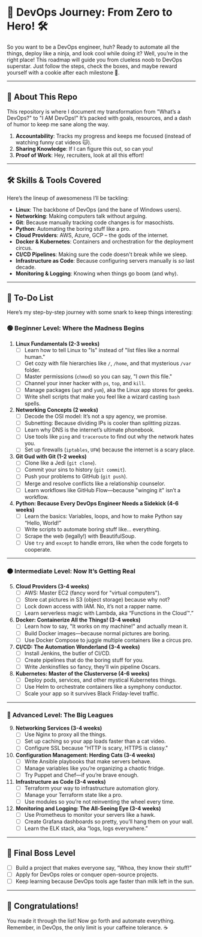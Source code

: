 # 🚀 DevOps Journey: From Zero to Hero! 🛠️  

So you want to be a DevOps engineer, huh? Ready to automate all the things, deploy like a ninja, and look cool while doing it? Well, you’re in the right place! This roadmap will guide you from clueless noob to DevOps superstar. Just follow the steps, check the boxes, and maybe reward yourself with a cookie after each milestone 🍪.  

---

## 📖 About This Repo  

This repository is where I document my transformation from "What’s a DevOps?" to "I AM DevOps!" It’s packed with goals, resources, and a dash of humor to keep me sane along the way.  

1. **Accountability**: Tracks my progress and keeps me focused (instead of watching funny cat videos 🐱).  
2. **Sharing Knowledge**: If I can figure this out, so can you!  
3. **Proof of Work**: Hey, recruiters, look at all this effort!  

---

## 🛠️ Skills & Tools Covered  

Here’s the lineup of awesomeness I’ll be tackling:  
- **Linux**: The backbone of DevOps (and the bane of Windows users).  
- **Networking**: Making computers talk without arguing.  
- **Git**: Because manually tracking code changes is for masochists.  
- **Python**: Automating the boring stuff like a pro.  
- **Cloud Providers**: AWS, Azure, GCP – the gods of the internet.  
- **Docker & Kubernetes**: Containers and orchestration for the deployment circus.  
- **CI/CD Pipelines**: Making sure the code doesn't break while we sleep.  
- **Infrastructure as Code**: Because configuring servers manually is *so* last decade.  
- **Monitoring & Logging**: Knowing when things go boom (and why).  

---

## 📝 To-Do List  

Here’s my step-by-step journey with some snark to keep things interesting:  

### 🟢 **Beginner Level: Where the Madness Begins**  

1. **Linux Fundamentals (2-3 weeks)**  
   - [ ] Learn how to tell Linux to "ls" instead of "list files like a normal human."  
   - [ ] Get cozy with file hierarchies like `/`, `/home`, and that mysterious `/var` folder.  
   - [ ] Master permissions (`chmod`) so you can say, "I *own* this file."  
   - [ ] Channel your inner hacker with `ps`, `top`, and `kill`.  
   - [ ] Manage packages (`apt` and `yum`), aka the Linux app stores for geeks.  
   - [ ] Write shell scripts that make you feel like a wizard casting `bash` spells.  

2. **Networking Concepts (2 weeks)**  
   - [ ] Decode the OSI model: It’s not a spy agency, we promise.  
   - [ ] Subnetting: Because dividing IPs is cooler than splitting pizzas.  
   - [ ] Learn why DNS is the internet’s ultimate phonebook.  
   - [ ] Use tools like `ping` and `traceroute` to find out why the network hates you.  
   - [ ] Set up firewalls (`iptables`, `UFW`) because the internet is a scary place.  

3. **Git Gud with Git (1-2 weeks)**  
   - [ ] Clone like a Jedi (`git clone`).  
   - [ ] Commit your sins to history (`git commit`).  
   - [ ] Push your problems to GitHub (`git push`).  
   - [ ] Merge and resolve conflicts like a relationship counselor.  
   - [ ] Learn workflows like GitHub Flow—because "winging it" isn’t a workflow.  

4. **Python: Because Every DevOps Engineer Needs a Sidekick (4-6 weeks)**  
   - [ ] Learn the basics: Variables, loops, and how to make Python say “Hello, World!”  
   - [ ] Write scripts to automate boring stuff like… everything.  
   - [ ] Scrape the web (legally!) with BeautifulSoup.  
   - [ ] Use `try` and `except` to handle errors, like when the code forgets to cooperate.  

---

### 🟠 **Intermediate Level: Now It’s Getting Real**  

5. **Cloud Providers (3-4 weeks)**  
   - [ ] AWS: Master EC2 (fancy word for "virtual computers").  
   - [ ] Store cat pictures in S3 (object storage) because why not?  
   - [ ] Lock down access with IAM. No, it’s not a rapper name.  
   - [ ] Learn serverless magic with Lambda, aka “Functions in the Cloud™.”  

6. **Docker: Containerize All the Things! (3-4 weeks)**  
   - [ ] Learn how to say, "It works on my machine!" and actually mean it.  
   - [ ] Build Docker images—because normal pictures are boring.  
   - [ ] Use Docker Compose to juggle multiple containers like a circus pro.  

7. **CI/CD: The Automation Wonderland (3-4 weeks)**  
   - [ ] Install Jenkins, the butler of CI/CD.  
   - [ ] Create pipelines that do the boring stuff for you.  
   - [ ] Write Jenkinsfiles so fancy, they’ll win pipeline Oscars.  

8. **Kubernetes: Master of the Clusterverse (4-6 weeks)**  
   - [ ] Deploy pods, services, and other mystical Kubernetes things.  
   - [ ] Use Helm to orchestrate containers like a symphony conductor.  
   - [ ] Scale your app so it survives Black Friday-level traffic.  

---

### 🔴 **Advanced Level: The Big Leagues**  

9. **Networking Services (3-4 weeks)**  
   - [ ] Use Nginx to proxy all the things.  
   - [ ] Set up caching so your app loads faster than a cat video.  
   - [ ] Configure SSL because "HTTP is scary, HTTPS is classy."  

10. **Configuration Management: Herding Cats (3-4 weeks)**  
    - [ ] Write Ansible playbooks that make servers behave.  
    - [ ] Manage variables like you’re organizing a chaotic fridge.  
    - [ ] Try Puppet and Chef—if you’re brave enough.  

11. **Infrastructure as Code (3-4 weeks)**  
    - [ ] Terraform your way to infrastructure automation glory.  
    - [ ] Manage your Terraform state like a pro.  
    - [ ] Use modules so you’re not reinventing the wheel every time.  

12. **Monitoring and Logging: The All-Seeing Eye (3-4 weeks)**  
    - [ ] Use Prometheus to monitor your servers like a hawk.  
    - [ ] Create Grafana dashboards so pretty, you’ll hang them on your wall.  
    - [ ] Learn the ELK stack, aka “logs, logs everywhere.”  

---

## 🏁 **Final Boss Level**  
- [ ] Build a project that makes everyone say, “Whoa, they know their stuff!”  
- [ ] Apply for DevOps roles or conquer open-source projects.  
- [ ] Keep learning because DevOps tools age faster than milk left in the sun.  

---

## 🎉 **Congratulations!**  

You made it through the list! Now go forth and automate everything. Remember, in DevOps, the only limit is your caffeine tolerance. ☕  
